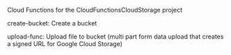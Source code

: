 Cloud Functions for the CloudFunctionsCloudStorage project

create-bucket: Create a bucket

upload-func: Upload file to bucket (multi part form data upload that creates a signed URL for Google Cloud Storage)